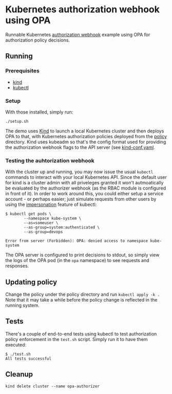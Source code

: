 # Kubernetes authorization webhook using OPA

Runnable Kubernetes
[authorization webhook](https://kubernetes.io/docs/reference/access-authn-authz/webhook/)
example using OPA for authorization policy decisions.

## Running

### Prerequisites

* [kind](https://kind.sigs.k8s.io/)
* [kubectl](https://kubernetes.io/docs/tasks/tools/install-kubectl/)

### Setup

With those installed, simply run:

```shell
./setup.sh
```

The demo uses [Kind](https://kind.sigs.k8s.io/) to launch a local Kubernetes
cluster and then deploys OPA to that, with Kubernetes authorization policies
deployed from the [policy](policy) directory. Kind uses kubeadm so that's the
config format used for providing the authorization webhook flags to the API
server (see [kind-conf.yaml](#kind-conf.yaml).

### Testing the auhtorization webhook

With the cluster up and running, you may now issue the usual `kubectl` commands
to interact with your local Kubernetes API. Since the default user for kind is a
cluster admin with all priveleges granted it won't autmoatically be evaluated by
the authorizer webhook (as the RBAC module is configured in front of it). In
order to work around this, you could either setup a service account - or perhaps
easier; just simulate requests from other users by using the
[impersonation](https://kubernetes.io/docs/reference/access-authn-authz/authentication/#user-impersonation)
feature of kubectl:

```shell
$ kubectl get pods \
        --namespace kube-system \
        --as=someuser \
        --as-group=system:authenticated \
        --as-group=devops

Error from server (Forbidden): OPA: denied access to namespace kube-system
```

The OPA server is configured to print decisions to stdout, so simply view the logs
of the OPA pod (in the `opa` namespace) to see requests and responses.

## Updating policy

Change the policy under the policy directory and run `kubectl apply -k .` Note
that it may take a while before the policy change is reflected in the running
system.

## Tests

There's a couple of end-to-end tests using kubectl to test authorization policy
enforcement in the `test.sh` script. Simply run it to have them executed:

```shell
$ ./test.sh
All tests successful
```

## Cleanup

```shell
kind delete cluster --name opa-authorizer
```
